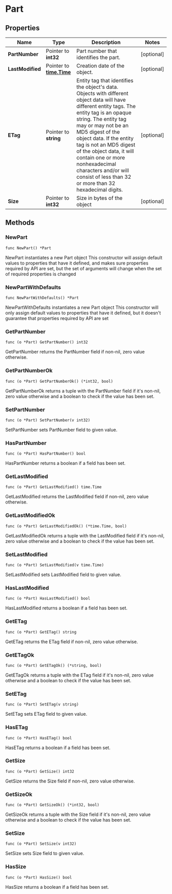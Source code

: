# Part

## Properties

|Name | Type | Description | Notes|
|------------ | ------------- | ------------- | -------------|
|**PartNumber** | Pointer to **int32** | Part number that identifies the part. | [optional] |
|**LastModified** | Pointer to [**time.Time**](time.Time.md) | Creation date of the object. | [optional] |
|**ETag** | Pointer to **string** | Entity tag that identifies the object&#39;s data. Objects with different object data will have different entity tags. The entity tag is an opaque string. The entity tag may or may not be an MD5 digest of the object data. If the entity tag is not an MD5 digest of the object data, it will contain one or more nonhexadecimal characters and/or will consist of less than 32 or more than 32 hexadecimal digits.  | [optional] |
|**Size** | Pointer to **int32** | Size in bytes of the object | [optional] |

## Methods

### NewPart

`func NewPart() *Part`

NewPart instantiates a new Part object
This constructor will assign default values to properties that have it defined,
and makes sure properties required by API are set, but the set of arguments
will change when the set of required properties is changed

### NewPartWithDefaults

`func NewPartWithDefaults() *Part`

NewPartWithDefaults instantiates a new Part object
This constructor will only assign default values to properties that have it defined,
but it doesn't guarantee that properties required by API are set

### GetPartNumber

`func (o *Part) GetPartNumber() int32`

GetPartNumber returns the PartNumber field if non-nil, zero value otherwise.

### GetPartNumberOk

`func (o *Part) GetPartNumberOk() (*int32, bool)`

GetPartNumberOk returns a tuple with the PartNumber field if it's non-nil, zero value otherwise
and a boolean to check if the value has been set.

### SetPartNumber

`func (o *Part) SetPartNumber(v int32)`

SetPartNumber sets PartNumber field to given value.

### HasPartNumber

`func (o *Part) HasPartNumber() bool`

HasPartNumber returns a boolean if a field has been set.

### GetLastModified

`func (o *Part) GetLastModified() time.Time`

GetLastModified returns the LastModified field if non-nil, zero value otherwise.

### GetLastModifiedOk

`func (o *Part) GetLastModifiedOk() (*time.Time, bool)`

GetLastModifiedOk returns a tuple with the LastModified field if it's non-nil, zero value otherwise
and a boolean to check if the value has been set.

### SetLastModified

`func (o *Part) SetLastModified(v time.Time)`

SetLastModified sets LastModified field to given value.

### HasLastModified

`func (o *Part) HasLastModified() bool`

HasLastModified returns a boolean if a field has been set.

### GetETag

`func (o *Part) GetETag() string`

GetETag returns the ETag field if non-nil, zero value otherwise.

### GetETagOk

`func (o *Part) GetETagOk() (*string, bool)`

GetETagOk returns a tuple with the ETag field if it's non-nil, zero value otherwise
and a boolean to check if the value has been set.

### SetETag

`func (o *Part) SetETag(v string)`

SetETag sets ETag field to given value.

### HasETag

`func (o *Part) HasETag() bool`

HasETag returns a boolean if a field has been set.

### GetSize

`func (o *Part) GetSize() int32`

GetSize returns the Size field if non-nil, zero value otherwise.

### GetSizeOk

`func (o *Part) GetSizeOk() (*int32, bool)`

GetSizeOk returns a tuple with the Size field if it's non-nil, zero value otherwise
and a boolean to check if the value has been set.

### SetSize

`func (o *Part) SetSize(v int32)`

SetSize sets Size field to given value.

### HasSize

`func (o *Part) HasSize() bool`

HasSize returns a boolean if a field has been set.


